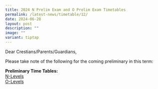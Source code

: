 ```yaml
---
title: 2024 N Prelim Exam and O Prelim Exam Timetables
permalink: /latest-news/timetable/12/
date: 2024-06-28
layout: post
description: ""
image: ""
variant: tiptap
---
```

<p>Dear Crestians/Parents/Guardians,</p>
<p>Please take note of the following for the coming preliminary in this term:</p>
<p><strong>Preliminary Time Tables:</strong>
<br><a href="/files/Timetable_Announcement/2023/T3/2023%20n%20prelim%20timetable_update.pdf" rel="noopener noreferrer nofollow" target="_blank">N-Levels</a> 
<br><a href="/files/Timetable_Announcement/2023/T3/2023%20o%20prelim%20timetable_update.pdf" rel="noopener noreferrer nofollow" target="_blank">O-Levels</a> 
</p>
<p></p>
<p></p>